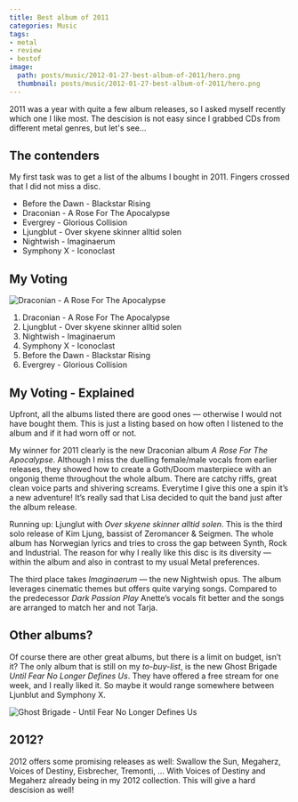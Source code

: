 ```yaml
---
title: Best album of 2011
categories: Music
tags:
- metal
- review
- bestof
image:
  path: posts/music/2012-01-27-best-album-of-2011/hero.png
  thumbnail: posts/music/2012-01-27-best-album-of-2011/hero.png
---
```


2011 was a year with quite a few album releases, so I asked myself recently which one I like most. The descision is not easy since I grabbed CDs from different metal genres, but let's see...

The contenders
--------------

My first task was to get a list of the albums I bought in 2011. Fingers
crossed that I did not miss a disc.

-   Before the Dawn - Blackstar Rising
-   Draconian - A Rose For The Apocalypse
-   Evergrey - Glorious Collision
-   Ljungblut - Over skyene skinner alltid solen
-   Nightwish - Imaginaerum
-   Symphony X - Iconoclast

My Voting
---------

![Draconian - A Rose For The Apocalypse](draconian.jpg)

1.  Draconian - A Rose For The Apocalypse
2.  Ljungblut - Over skyene skinner alltid solen
3.  Nightwish - Imaginaerum
4.  Symphony X - Iconoclast
5.  Before the Dawn - Blackstar Rising
6.  Evergrey - Glorious Collision

My Voting - Explained
---------------------

Upfront, all the albums listed there are good ones — otherwise I would
not have bought them. This is just a listing based on how often I
listened to the album and if it had worn off or not.

My winner for 2011 clearly is the new Draconian album *A Rose For The
Apocalypse*. Although I miss the duelling female/male vocals from
earlier releases, they showed how to create a Goth/Doom masterpiece with
an ongonig theme throughout the whole album. There are catchy riffs,
great clean voice parts and shivering screams. Everytime I give this one
a spin it’s a new adventure! It’s really sad that Lisa decided to quit
the band just after the album release.

Running up: Ljunglut with *Over skyene skinner alltid solen*. This is
the third solo release of Kim Ljung, bassist of Zeromancer & Seigmen.
The whole album has Norwegian lyrics and tries to cross the gap between
Synth, Rock and Industrial. The reason for why I really like this disc
is its diversity — within the album and also in contrast to my usual
Metal preferences.

The third place takes *Imaginaerum* — the new Nightwish opus. The album
leverages cinematic themes but offers quite varying songs. Compared to
the predecessor *Dark Passion Play* Anette’s vocals fit better and the
songs are arranged to match her and not Tarja.

Other albums?
-------------

Of course there are other great albums, but there is a limit on budget,
isn’t it?
The only album that is still on my *to-buy-list*, is the new Ghost Brigade *Until
Fear No Longer Defines Us*. They have offered a free stream for one
week, and I really liked it. So maybe it would range somewhere between
Ljunblut and Symphony X.

![Ghost Brigade - Until Fear No Longer Defines Us](ghost-brigade.jpg)

2012?
-----

2012 offers some promising releases as well: Swallow the Sun, Megaherz,
Voices of Destiny, Eisbrecher, Tremonti, … With Voices of Destiny and
Megaherz already being in my 2012 collection. This will give a hard
descision as well!
